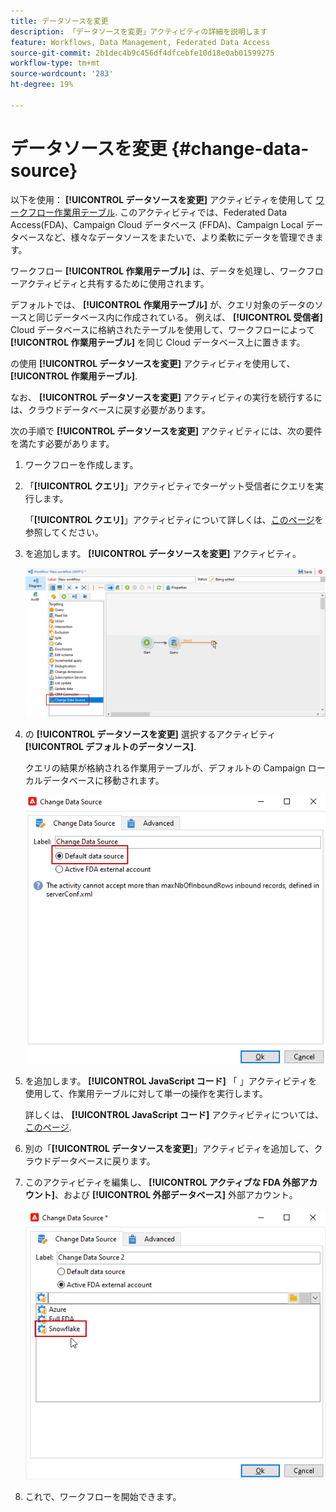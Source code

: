 ```yaml
---
title: データソースを変更
description: 「データソースを変更」アクティビティの詳細を説明します
feature: Workflows, Data Management, Federated Data Access
source-git-commit: 2b1dec4b9c456df4dfcebfe10d18e0ab01599275
workflow-type: tm+mt
source-wordcount: '283'
ht-degree: 19%

---
```


# データソースを変更 {#change-data-source}

以下を使用： **[!UICONTROL データソースを変更]** アクティビティを使用して [ワークフロー作業用テーブル](use-workflow-data.md#workflow-temporary-work-table). このアクティビティでは、Federated Data Access(FDA)、Campaign Cloud データベース (FFDA)、Campaign Local データベースなど、様々なデータソースをまたいで、より柔軟にデータを管理できます。

ワークフロー **[!UICONTROL 作業用テーブル]** は、データを処理し、ワークフローアクティビティと共有するために使用されます。

デフォルトでは、 **[!UICONTROL 作業用テーブル]** が、クエリ対象のデータのソースと同じデータベース内に作成されている。
例えば、 **[!UICONTROL 受信者]** Cloud データベースに格納されたテーブルを使用して、ワークフローによって **[!UICONTROL 作業用テーブル]** を同じ Cloud データベース上に置きます。

の使用 **[!UICONTROL データソースを変更]** アクティビティを使用して、 **[!UICONTROL 作業用テーブル]**.

なお、 **[!UICONTROL データソースを変更]** アクティビティの実行を続行するには、クラウドデータベースに戻す必要があります。

次の手順で **[!UICONTROL データソースを変更]** アクティビティには、次の要件を満たす必要があります。

1. ワークフローを作成します。

1. 「**[!UICONTROL クエリ]**」アクティビティでターゲット受信者にクエリを実行します。

   「**[!UICONTROL クエリ]**」アクティビティについて詳しくは、[このページ](query.md#create-a-query)を参照してください。

1. を追加します。 **[!UICONTROL データソースを変更]** アクティビティ。

   ![](assets/change-data-source.png)

1. の **[!UICONTROL データソースを変更]** 選択するアクティビティ **[!UICONTROL デフォルトのデータソース]**.

   クエリの結果が格納される作業用テーブルが、デフォルトの Campaign ローカルデータベースに移動されます。

   ![](assets/change-data-source_2.png)

1. を追加します。 **[!UICONTROL JavaScript コード]** 「 」アクティビティを使用して、作業用テーブルに対して単一の操作を実行します。

   詳しくは、 **[!UICONTROL JavaScript コード]** アクティビティについては、 [このページ](sql-code-and-javascript-code.md#javascript-code).

1. 別の「**[!UICONTROL データソースを変更]**」アクティビティを追加して、クラウドデータベースに戻ります。

1. このアクティビティを編集し、 **[!UICONTROL アクティブな FDA 外部アカウント]**、および **[!UICONTROL 外部データベース]** 外部アカウント。

   ![](assets/change-data-source_3.png)

1. これで、ワークフローを開始できます。

